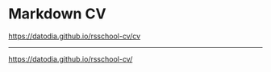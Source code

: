 # Markdown CV
https://datodia.github.io/rsschool-cv/cv

***

https://datodia.github.io/rsschool-cv/

